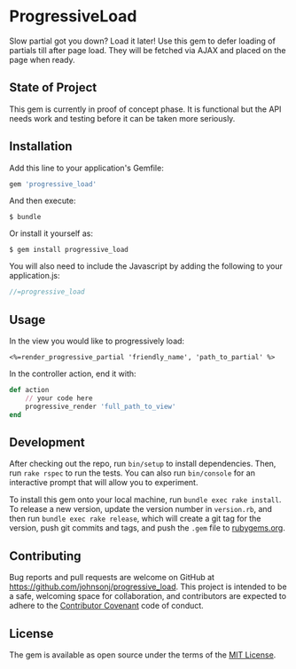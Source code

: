 # ProgressiveLoad

Slow partial got you down? Load it later! Use this gem to defer loading of partials till after page load. They will be fetched via AJAX and placed on the page when ready.

## State of Project

This gem is currently in proof of concept phase. It is functional but the API needs work and testing before it can be taken more seriously.

## Installation

Add this line to your application's Gemfile:

```ruby
gem 'progressive_load'
```

And then execute:

    $ bundle

Or install it yourself as:

    $ gem install progressive_load

You will also need to include the Javascript by adding the following to your application.js:

```javascript
//=progressive_load
```

## Usage

In the view you would like to progressively load:

```erb
<%=render_progressive_partial 'friendly_name', 'path_to_partial' %>
```

In the controller action, end it with:

```ruby
def action
    // your code here
    progressive_render 'full_path_to_view'
end
```

## Development

After checking out the repo, run `bin/setup` to install dependencies. Then, run `rake rspec` to run the tests. You can also run `bin/console` for an interactive prompt that will allow you to experiment.

To install this gem onto your local machine, run `bundle exec rake install`. To release a new version, update the version number in `version.rb`, and then run `bundle exec rake release`, which will create a git tag for the version, push git commits and tags, and push the `.gem` file to [rubygems.org](https://rubygems.org).

## Contributing

Bug reports and pull requests are welcome on GitHub at https://github.com/johnsonj/progressive_load. This project is intended to be a safe, welcoming space for collaboration, and contributors are expected to adhere to the [Contributor Covenant](contributor-covenant.org) code of conduct.

## License

The gem is available as open source under the terms of the [MIT License](http://opensource.org/licenses/MIT).